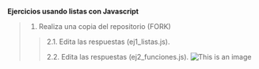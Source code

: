 **Ejercicios usando listas con Javascript**
> 1. Realiza una copia del repositorio (FORK)
> 
>>2.1. Edita las respuestas (ej1_listas.js).
>>
>>2.2. Edita las respuestas (ej2_funciones.js).
![This is an image](https://cdn.pixabay.com/photo/2015/04/23/17/41/javascript-736400_960_720.png)
